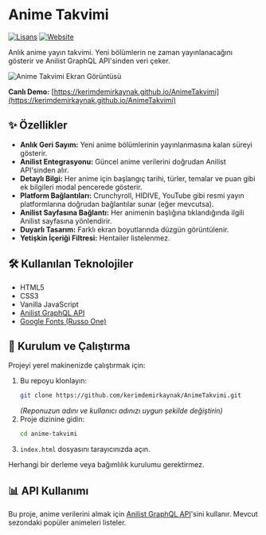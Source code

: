# Anime Takvimi

[![Lisans](https://img.shields.io/badge/LİSANS-MIT-blue.svg?color=97CA01&logoColor=blue&style=for-the-badge)](https://opensource.org/license/mit/)
[![Website](https://img.shields.io/badge/Website-kerimdemirkaynak.github.io-00215E?style=for-the-badge)](https://kerimdemirkaynak.github.io/AnimeTakvimi)

Anlık anime yayın takvimi. Yeni bölümlerin ne zaman yayınlanacağını gösterir ve Anilist GraphQL API'sinden veri çeker.

![Anime Takvimi Ekran Görüntüsü](https://github.com/user-attachments/assets/4e3c5eaa-87b2-46be-b33d-1067b7cd66a9)


**Canlı Demo:** [https://kerimdemirkaynak.github.io/AnimeTakvimi](https://kerimdemirkaynak.github.io/AnimeTakvimi)

## ✨ Özellikler

*   **Anlık Geri Sayım:** Yeni anime bölümlerinin yayınlanmasına kalan süreyi gösterir.
*   **Anilist Entegrasyonu:** Güncel anime verilerini doğrudan Anilist API'sinden alır.
*   **Detaylı Bilgi:** Her anime için başlangıç tarihi, türler, temalar ve puan gibi ek bilgileri modal pencerede gösterir.
*   **Platform Bağlantıları:** Crunchyroll, HIDIVE, YouTube gibi resmi yayın platformlarına doğrudan bağlantılar sunar (eğer mevcutsa).
*   **Anilist Sayfasına Bağlantı:** Her animenin başlığına tıklandığında ilgili Anilist sayfasına yönlendirir.
*   **Duyarlı Tasarım:** Farklı ekran boyutlarında düzgün görüntülenir.
*   **Yetişkin İçeriği Filtresi:** Hentailer listelenmez.

## 🛠️ Kullanılan Teknolojiler

*   HTML5
*   CSS3
*   Vanilla JavaScript
*   [Anilist GraphQL API](https://anilist.gitbook.io/anilist-apiv2-docs/)
*   [Google Fonts (Russo One)](https://fonts.google.com/specimen/Russo+One)

## 🚀 Kurulum ve Çalıştırma

Projeyi yerel makinenizde çalıştırmak için:

1.  Bu repoyu klonlayın:
    ```bash
    git clone https://github.com/kerimdemirkaynak/AnimeTakvimi.git
    ```
    *(Reponuzun adını ve kullanıcı adınızı uygun şekilde değiştirin)*
2.  Proje dizinine gidin:
    ```bash
    cd anime-takvimi
    ```
3.  `index.html` dosyasını tarayıcınızda açın.

Herhangi bir derleme veya bağımlılık kurulumu gerektirmez.

## 📊 API Kullanımı

Bu proje, anime verilerini almak için [Anilist GraphQL API](https://anilist.gitbook.io/anilist-apiv2-docs/)'sini kullanır. Mevcut sezondaki popüler animeleri listeler.
